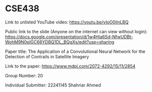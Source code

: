 # CSE438

Link to unlisted YouTube video:
https://youtu.be/vIoO0ilnLBQ

Public link to the slide (Anyone on the internet can view without login):
https://docs.google.com/presentation/d/1w4HIa6Sd-NfwUDBt-WohM9N0pIGC66YDBQ1DL_BQgXs/edit?usp=sharing

Paper title:
The Application of a Convolutional Neural Network for the Detection of Contrails in Satellite Imagery

Link to the paper:
https://www.mdpi.com/2072-4292/15/11/2854

Group Number:
20

Individual Submitter:
22241145 Shahriar Ahmed
